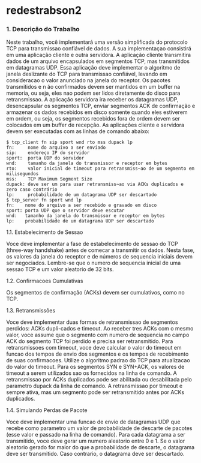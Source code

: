 # redestrabson2
### 1. Descrição do Trabalho
 
Neste trabalho, você implementará uma versão simplificada do protocolo TCP para transmissao confiável de dados.  A sua implementaçao consistirá em uma aplicação cliente e outra servidora.   A  aplicação  cliente  transmitira  dados  de  um  arquivo  encapsulados  em  segmentos TCP, mas transmitidos em datagramas UDP. Essa aplicação deve implementar o algoritmo de
janela deslizante do TCP para transmissao confiável, levando em consideracao o valor anunciado na janela do receptor. Os pacotes transmitidos e n ̃ao confirmados devem ser mantidos em um buffer na memoria, ou seja, eles nao podem ser lidos diretamente do disco para retransmissao. A aplicação servidora ira receber os datagramas UDP, desencapsular os segmentos TCP, enviar segmentos ACK de confirmação e armazenar os dados recebidos em disco somente quando eles estiverem em ordem, ou seja, os segmentos recebidos fora de ordem devem ser colocados em um buffer de recepção. As aplicações cliente e servidora devem ser executadas com as linhas de comando abaixo: 


	$ tcp_client fn sip sport wnd rto mss dupack lp
	fn:     nome do arquivo a ser enviado
	sip:    endereço IP do servidor
	sport:  porta UDP do servidor
	wnd:    tamanho da janela do transmissor e receptor em bytes
	rto:    valor inicial de timeout para retransmiss~ao de um segmento em milisegundos
	mss:    TCP Maximum Segment Size
	dupack: deve ser um para usar retransmiss~ao via ACKs duplicados e zero caso contrário
	lp:     probabilidade de um datagrama UDP ser descartado
	$ tcp_server fn sport wnd lp
	fn:    nome do arquivo a ser recebido e gravado em disco
	sport: porta UDP que o servidor deve escutar
	wnd:   tamanho da janela do transmissor e receptor em bytes
	lp:    probabilidade de um datagrama UDP ser descartado 

1.1.    Estabelecimento de Sessao 

Voce deve implementar a fase de estabelecimento de sessao do TCP (three-way handshake) antes de comecar a transmitir os dados.  Nesta fase, os valores da janela do receptor e de números de sequencia iniciais devem ser negociados. Lembre-se que o numero de sequencia inicial de uma sessao TCP e um valor aleatorio de 32 bits. 


1.2.    Confirmacoes Cumulativas

Os segmentos de confirmação (ACKs) devem ser cumulativos, como no TCP.


1.3.    Retransmissões 

Voce deve implementar duas formas de retransmissao de segmentos perdidos:  ACKs dupli-cados e timeout.  Ao receber tres ACKs com o mesmo valor, voce assume que o segmento com numero de sequencia no campo ACK do segmento TCP foi perdido e precisa ser retransmitido. Para retransmissoes com timeout, voce deve calcular o valor do timeout em funcao dos tempos de envio dos segmentos e os tempos de recebimento de suas confirmacoes.  Utilize o algoritmo padrao do TCP para atualizacao do valor do timeout.  Para os segmentos SYN e SYN+ACK, os valores de timeout a serem utilizados sao os fornecidos na linha de comando.  A retransmissao por ACKs duplicados pode ser abilitada ou desabilitada pelo parametro dupack da linha de comando. A retransmissao por timeout e sempre ativa, mas um segmento pode ser retransmitido antes por ACKs duplicados.

1.4.    Simulando Perdas de Pacote

Voce deve implementar uma funcao de envio de datagramas UDP que recebe como parametro um valor de probabilidade de descarte de pacotes (esse valor e passado na linha de comando). Para cada datagrama a ser transmitido, voce deve gerar um numero aleatorio entre 0 e 1. Se o  valor  aleatorio  gerado  for  maior  do  que  a  probabilidade  de  descarte, o  datagrama  deve  ser transmitido. Caso contrario, o datagrama deve ser descartado.
